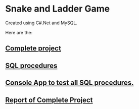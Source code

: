 # Snake and Ladder Game

Created using C#.Net and MySQL. 

Here are the:

##  [Complete project](https://github.com/avisaharan/DAT602/tree/main/Project)

##  [SQL procedures](https://github.com/avisaharan/DAT602/blob/main/SQL_Procedures.sql)

##  [Console App to test all SQL procedures.](https://github.com/avisaharan/DAT602/tree/main/Console_Tests)

##  [Report of Complete Project](https://github.com/avisaharan/DAT602/blob/main/DAT602-CompleteReport-Abhimanu-Saharan.pdf)
